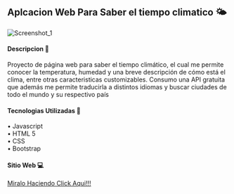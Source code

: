 <h2>Aplcacion Web Para Saber el tiempo climatico 🌤️</h2>

![Screenshot_1](https://github.com/user-attachments/assets/696bd267-009b-4847-ba07-b07133c7230d)

<h4>Descripcion 🔎</h4>

<p>Proyecto de página web para saber el tiempo climático, el cual me permite conocer la temperatura, humedad y una breve descripción de cómo está el clima, entre otras caracteristicas customizables. Consumo una API gratuita que además me permite traducirla a distintos idiomas y buscar ciudades de todo el mundo y su respectivo país</p>

<h4>Tecnologias Utilizadas 📑</h4>

• Javascript </br>
• HTML 5 </br>
• CSS </br>
• Bootstrap </br>

<h4>Sitio Web 💻</h4>

<a href="https://aplicacion-clima-api-js.netlify.app/" terget="_blank">Miralo Haciendo Click Aqui!!!</a>
